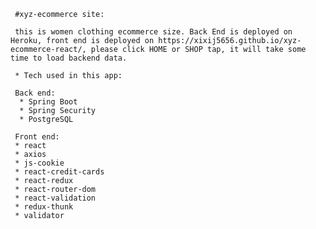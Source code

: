      #xyz-ecommerce site:

     this is women clothing ecommerce size. Back End is deployed on Heroku, front end is deployed on https://xixij5656.github.io/xyz-ecommerce-react/, please click HOME or SHOP tap, it will take some time to load backend data.

     * Tech used in this app:

     Back end:
      * Spring Boot
      * Spring Security
      * PostgreSQL

     Front end:
     * react
     * axios
     * js-cookie
     * react-credit-cards
     * react-redux
     * react-router-dom
     * react-validation
     * redux-thunk
     * validator
